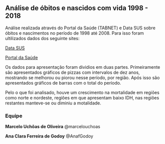 ## Análise de óbitos e nascidos com vida 1998 - 2018



Análise realizada através do Portal da Saúde (TABNET) e Data SUS sobre óbitos e nascimentos no período de 1998 até 2008. Para isso foram ultilizados dados dos seguinte sites:

[Data SUS](https://datasus.saude.gov.br/nascidos-vivos-1994-a-2017/)

[Portal da Saúde](http://tabnet.datasus.gov.br/cgi/tabcgi.exe?sim/cnv/fet10uf.def<ul>)

Os dados para apresentação foram dividios em duas partes. 
Primeiramente são apresentados gráficos de pizzas com intervalos de dez anos, mostrando se melhorou ou piorou nesse período, por região.
Após isso são apresentados gráficos de barras com o total do período.

Pelo o que foi analisado, houve um crescimento na mortalidade em regiões como norte e nordeste, regiões em que apresentam baixo IDH, nas regiões restantes manteve-se ou diminiu a motalidade.

### Equipe

**Marcelo Uchôas de Oliveira** @marcelouchoas

**Ana Clara Ferreira de Godoy** @AnafGodoy
